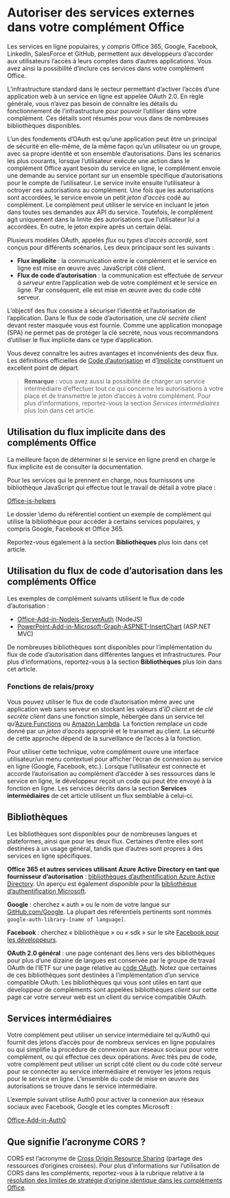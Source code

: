 # <a name="authorize-external-services-in-your-office-add-in"></a>Autoriser des services externes dans votre complément Office

Les services en ligne populaires, y compris Office 365, Google, Facebook, LinkedIn, SalesForce et GitHub, permettent aux développeurs d’accorder aux utilisateurs l’accès à leurs comptes dans d’autres applications. Vous avez ainsi la possibilité d’inclure ces services dans votre complément Office. 

L’infrastructure standard dans le secteur permettant d’activer l’accès d’une application web à un service en ligne est appelée OAuth 2.0. En règle générale, vous n’avez pas besoin de connaître les détails du fonctionnement de l’infrastructure pour pouvoir l’utiliser dans votre complément. Ces détails sont résumés pour vous dans de nombreuses bibliothèques disponibles.

L’un des fondements d’OAuth est qu’une application peut être un principal de sécurité en elle-même, de la même façon qu’un utilisateur ou un groupe, avec sa propre identité et son ensemble d’autorisations. Dans les scénarios les plus courants, lorsque l’utilisateur exécute une action dans le complément Office ayant besoin du service en ligne, le complément envoie une demande au service portant sur un ensemble spécifique d’autorisations pour le compte de l’utilisateur. Le service invite ensuite l’utilisateur à octroyer ces autorisations au complément. Une fois que les autorisations sont accordées, le service envoie un petit *jeton d’accès* codé au complément. Le complément peut utiliser le service en incluant le jeton dans toutes ses demandes aux API du service. Toutefois, le complément agit uniquement dans la limite des autorisations que l’utilisateur lui a accordées. En outre, le jeton expire après un certain délai.

Plusieurs modèles OAuth, appelés *flux* ou *types d’accès accordé*, sont conçus pour différents scénarios. Les deux principaux sont les suivants :

- **Flux implicite** : la communication entre le complément et le service en ligne est mise en œuvre avec JavaScript côté client.
- **Flux de code d’autorisation** : la communication est effectuée de *serveur à serveur* entre l’application web de votre complément et le service en ligne. Par conséquent, elle est mise en œuvre avec du code côté serveur.

L’objectif des flux consiste à sécuriser l’identité et l’autorisation de l’application. Dans le flux de code d’autorisation, une *clé secrète client* devant rester masquée vous est fournie. Comme une application monopage (SPA) ne permet pas de protéger la clé secrète, nous vous recommandons d’utiliser le flux implicite dans ce type d’application. 

Vous devez connaître les autres avantages et inconvénients des deux flux. Les définitions officielles de [Code d’autorisation](https://tools.ietf.org/html/rfc6749#section-1.3.1) et d’[Implicite](https://tools.ietf.org/html/rfc6749#section-1.3.2) constituent un excellent point de départ. 

>**Remarque :** vous avez aussi la possibilité de charger un service intermédiaire d’effectuer tout ce qui concerne les autorisations à votre place et de transmettre le jeton d’accès à votre complément. Pour plus d’informations, reportez-vous la section *Services intermédiaires* plus loin dans cet article.

## <a name="using-the-implicit-flow-in-office-add-ins"></a>Utilisation du flux implicite dans des compléments Office
La meilleure façon de déterminer si le service en ligne prend en charge le flux implicite est de consulter la documentation.

Pour les services qui le prennent en charge, nous fournissons une bibliothèque JavaScript qui effectue tout le travail de détail à votre place :

[Office-js-helpers](https://github.com/OfficeDev/office-js-helpers)

Le dossier \demo du référentiel contient un exemple de complément qui utilise la bibliothèque pour accéder à certains services populaires, y compris Google, Facebook et Office 365.

Reportez-vous également à la section **Bibliothèques** plus loin dans cet article.

## <a name="using-the-authorization-code-flow-in-office-add-ins"></a>Utilisation du flux de code d’autorisation dans les compléments Office

Les exemples de complément suivants utilisent le flux de code d’autorisation :

- [Office-Add-in-Nodejs-ServerAuth](https://github.com/OfficeDev/Office-Add-in-Nodejs-ServerAuth) (NodeJS)
- [PowerPoint-Add-in-Microsoft-Graph-ASPNET-InsertChart](https://github.com/OfficeDev/PowerPoint-Add-in-Microsoft-Graph-ASPNET-InsertChart) (ASP.NET MVC)

De nombreuses bibliothèques sont disponibles pour l’implémentation du flux de code d’autorisation dans différentes langues et infrastructures. Pour plus d’informations, reportez-vous à la section **Bibliothèques** plus loin dans cet article.

### <a name="relay/proxy-functions"></a>Fonctions de relais/proxy

Vous pouvez utiliser le flux de code d’autorisation même avec une application web sans serveur en stockant les valeurs d’*ID client* et de *clé secrète client* dans une fonction simple, hébergée dans un service tel qu’[Azure Functions](https://azure.microsoft.com/en-us/services/functions) ou [Amazon Lambda](https://aws.amazon.com/lambda). La fonction remplace un code donné par un *jeton d’accès* approprié et le transmet au client. La sécurité de cette approche dépend de la surveillance de l’accès à la fonction.

Pour utiliser cette technique, votre complément ouvre une interface utilisateur/un menu contextuel pour afficher l’écran de connexion au service en ligne (Google, Facebook, etc.). Lorsque l’utilisateur est connecté et accorde l’autorisation au complément d’accéder à ses ressources dans le service en ligne, le développeur reçoit un code qui peut être envoyé à la fonction en ligne. Les services décrits dans la section **Services intermédiaires** de cet article utilisent un flux semblable à celui-ci. 

## <a name="libraries"></a>Bibliothèques

Les bibliothèques sont disponibles pour de nombreuses langues et plateformes, ainsi que pour les deux flux. Certaines d’entre elles sont destinées à un usage général, tandis que d’autres sont propres à des services en ligne spécifiques. 

**Office 365 et autres services utilisant Azure Active Directory en tant que fournisseur d’autorisation** : [bibliothèques d’authentification Azure Active Directory](https://azure.microsoft.com/en-us/documentation/articles/active-directory-authentication-libraries/). Un aperçu est également disponible pour la [bibliothèque d’authentification Microsoft](https://www.nuget.org/packages/Microsoft.Identity.Client).

**Google** : cherchez « auth » ou le nom de votre langue sur [GitHub.com/Google](https://github.com/google). La plupart des référentiels pertinents sont nommés `google-auth-library-[name of language]`.

**Facebook** : cherchez « bibliothèque » ou « sdk » sur le site [Facebook pour les développeurs](https://developers.facebook.com). 

**OAuth 2.0 général** : une page contenant des liens vers des bibliothèques pour plus d’une dizaine de langues est conservée par le groupe de travail OAuth de l’IETF sur une page relative au [code OAuth](http://oauth.net/code/). Notez que certaines de ces bibliothèques sont destinées à l’implémentation d’un service compatible OAuth. Les bibliothèques qui vous sont utiles en tant que développeur de compléments sont appelées bibliothèques *client* sur cette page car votre serveur web est un client du service compatible OAuth.

## <a name="middleman-services"></a>Services intermédiaires

Votre complément peut utiliser un service intermédiaire tel qu’Auth0 qui fournit des jetons d’accès pour de nombreux services en ligne populaires ou qui simplifie la procédure de connexion aux réseaux sociaux pour votre complément, ou qui effectue ces deux opérations. Avec très peu de code, votre complément peut utiliser un script côté client ou du code côté serveur pour se connecter au service intermédiaire et renvoyer les jetons requis pour le service en ligne. L’ensemble du code de mise en œuvre des autorisations se trouve dans le service intermédiaire. 

L’exemple suivant utilise Auth0 pour activer la connexion aux réseaux sociaux avec Facebook, Google et les comptes Microsoft :

[Office-Add-in-Auth0](https://github.com/OfficeDev/Office-Add-in-Auth0)

## <a name="what-is-cors?"></a>Que signifie l’acronyme CORS ?

CORS est l’acronyme de [Cross Origin Resource Sharing](https://developer.mozilla.org/en-US/docs/Web/HTTP/Access_control_CORS) (partage des ressources d’origines croisées). Pour plus d’informations sur l’utilisation de CORS dans les compléments, reportez-vous à la rubrique relative à la [résolution des limites de stratégie d’origine identique dans les compléments Office](http://dev.office.com/docs/add-ins/develop/addressing-same-origin-policy-limitations).
